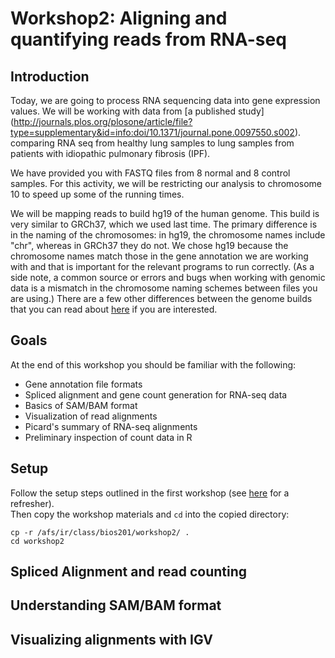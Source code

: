 Workshop2: Aligning and quantifying reads from RNA-seq
======================================================

Introduction
------------

Today, we are going to process RNA sequencing data into gene expression
values. We will be working with data from [a published study] 
(http://journals.plos.org/plosone/article/file?type=supplementary&id=info:doi/10.1371/journal.pone.0097550.s002).
comparing RNA seq from healthy lung samples to lung samples from patients with
idiopathic pulmonary fibrosis (IPF).

We have provided you with FASTQ files from 8 normal and 8 control
samples. For this activity, we will be restricting our analysis to
chromosome 10 to speed up some of the running times.

We will be mapping reads to build hg19 of the human genome. This build
is very similar to GRCh37, which we used last time. The primary difference
is in the naming of the chromosomes: in hg19, the chromosome names include
"chr", whereas in GRCh37 they do not. We chose hg19 because the chromosome
names match those in the gene annotation we are working with and that is
important for the relevant programs to run correctly. (As a side note, a
common source or errors and bugs when working with genomic data is a
mismatch in the chromosome naming schemes between files you are using.) 
There are a few other differences between the genome builds that you can read about
[here](https://wiki.dnanexus.com/Scientific-Notes/human-genome) if you are
interested. 

Goals
-----
At the end of this workshop you should be familiar with the following:
* Gene annotation file formats
* Spliced alignment and gene count generation for RNA-seq data
* Basics of SAM/BAM format
* Visualization of read alignments
* Picard's summary of RNA-seq alignments
* Preliminary inspection of count data in R

Setup
-----
Follow the setup steps outlined in the first workshop (see
[here](https://github.com/zaczap/bios201/blob/master/setup.md) for a refresher).  
Then copy the workshop materials and `cd` into the copied directory:
```
cp -r /afs/ir/class/bios201/workshop2/ .
cd workshop2
```

Spliced Alignment and read counting
-----------------------------------

Understanding SAM/BAM format
----------------------------

Visualizing alignments with IGV
-------------------------------